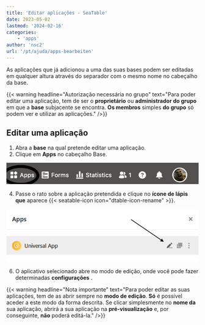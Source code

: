 ```yaml
---
title: 'Editar aplicações - SeaTable'
date: 2023-05-02
lastmod: '2024-02-16'
categories:
    - 'apps'
author: 'nsc2'
url: '/pt/ajuda/apps-bearbeiten'
---
```


As aplicações que já adicionou a uma das suas bases podem ser editadas em qualquer altura através do separador com o mesmo nome no cabeçalho da base.

{{< warning  headline="Autorização necessária no grupo"  text="Para poder editar uma aplicação, tem de ser o **proprietário** ou **administrador do grupo** em que a **base** subjacente se encontra. **Os membros** simples **do grupo** só podem ver e utilizar as aplicações." />}}

## Editar uma aplicação

1. Abra a **base** na qual pretende editar uma aplicação.
2. Clique em **Apps** no cabeçalho Base.

![Clique em Apps no cabeçalho Base](images/click-apps-in-the-base-header.jpg)

4. Passe o rato sobre a aplicação pretendida e clique no **ícone de lápis que** aparece {{< seatable-icon icon="dtable-icon-rename" >}}.

![Editar aplicações](images/Apps-bearbeiten.png)

6. O aplicativo selecionado abre no modo de edição, onde você pode fazer determinadas **configurações** .

{{< warning  headline="Nota importante"  text="Para poder editar as suas aplicações, tem de as abrir sempre no **modo de edição**. **Só** é possível aceder a este modo da forma descrita. Se clicar simplesmente no **nome da** sua aplicação, abrirá a sua aplicação na **pré-visualização** e, por conseguinte, **não** poderá editá-la." />}}
